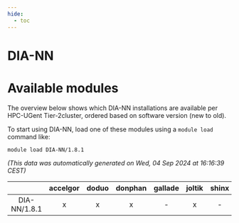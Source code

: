 ```yaml
---
hide:
  - toc
---
```


DIA-NN
======

# Available modules


The overview below shows which DIA-NN installations are available per HPC-UGent Tier-2cluster, ordered based on software version (new to old).

To start using DIA-NN, load one of these modules using a `module load` command like:

```shell
module load DIA-NN/1.8.1
```

*(This data was automatically generated on Wed, 04 Sep 2024 at 16:16:39 CEST)*  

| |accelgor|doduo|donphan|gallade|joltik|shinx|skitty|
| :---: | :---: | :---: | :---: | :---: | :---: | :---: | :---: |
|DIA-NN/1.8.1|x|x|x|-|x|-|x|
